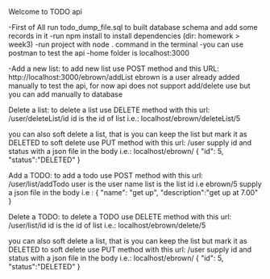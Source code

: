 Welcome to TODO api

-First of All run todo_dump_file.sql to built database schema and add some records in it
-run npm install to install dependencies (dir: homework > week3)
-run project with node . command in the terminal
-you can use postman to test the api
-home folder is localhost:3000

-Add a new list:
to add new list use POST method and this URL: http://localhost:3000/ebrown/addList
ebrown is a user already added manually to test the api, for now api does not support add/delete use but you can add manually to database

Delete a list:
to delete a list use DELETE method with this url: /user/deleteList/id
id is the id of list i.e.: localhost/ebrown/deleteList/5

you can also soft delete a list, that is you can keep the list but mark it as DELETED
to soft delete use PUT method with this url: /user
supply id and status with a json file in the body i.e.: localhost/ebrown/
{
"id": 5,
"status":"DELETED"
}

Add a TODO:
to add a todo use POST method with this url: /user/list/addTodo
user is the user name list is the list id i.e ebrown/5
supply a json file in the body i.e :
{
"name": "get up",
"description":"get up at 7.00"
}

Delete a TODO:
to delete a TODO use DELETE method with this url: /user/list/id
id is the id of list i.e.: localhost/ebrown/delete/5

you can also soft delete a list, that is you can keep the list but mark it as DELETED
to soft delete use PUT method with this url: /user
supply id and status with a json file in the body i.e.: localhost/ebrown/
{
"id": 5,
"status":"DELETED"
}
